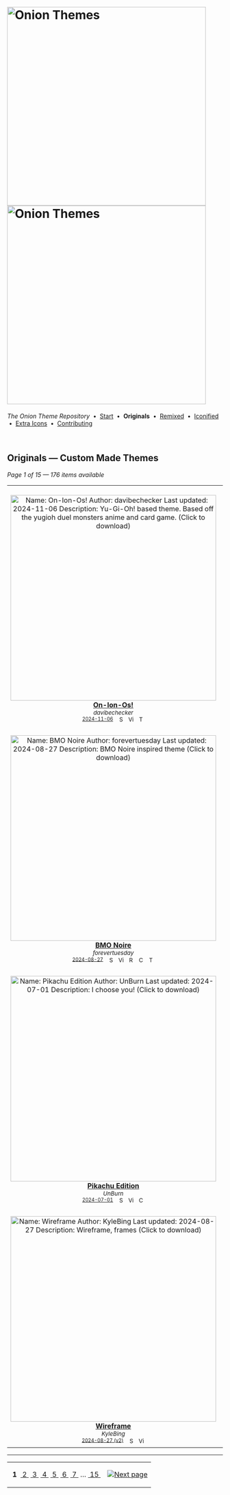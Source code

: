 <!--




















=================================================================================
---------------------------------------------------------------------------------

██████╗  ██████╗     ███╗   ██╗ ██████╗ ████████╗    ███████╗██████╗ ██╗████████╗
██╔══██╗██╔═══██╗    ████╗  ██║██╔═══██╗╚══██╔══╝    ██╔════╝██╔══██╗██║╚══██╔══╝
██║  ██║██║   ██║    ██╔██╗ ██║██║   ██║   ██║       █████╗  ██║  ██║██║   ██║   
██║  ██║██║   ██║    ██║╚██╗██║██║   ██║   ██║       ██╔══╝  ██║  ██║██║   ██║   
██████╔╝╚██████╔╝    ██║ ╚████║╚██████╔╝   ██║       ███████╗██████╔╝██║   ██║   
╚═════╝  ╚═════╝     ╚═╝  ╚═══╝ ╚═════╝    ╚═╝       ╚══════╝╚═════╝ ╚═╝   ╚═╝   

---------------------------------------------------------------------------------
=================================================================================

                  Note: This file was automatically generated.

            Run `python .github/generate.py` to regenerate the pages.




















-->
<p>&nbsp;</p>

# <img alt="Onion Themes" src="https://user-images.githubusercontent.com/44569252/179506709-0db2a8f5-3074-477c-81c4-719f281ddccc.png#gh-dark-mode-only" width="464px"><img alt="Onion Themes" src="https://user-images.githubusercontent.com/44569252/179506712-d5a1a916-7270-4902-aa55-5d93f7ee0f6e.png#gh-light-mode-only" width="464px">

*The Onion Theme Repository* &nbsp;•&nbsp; [Start](../../README.md) &nbsp;• &nbsp;**Originals** &nbsp;• &nbsp;[Remixed](../remixed/index.md) &nbsp;• &nbsp;[Iconified](../icons_themes/index.md) &nbsp;• &nbsp;[Extra&nbsp;Icons](../icons_standalone/index.md) &nbsp;• &nbsp;[Contributing](../../CONTRIBUTING.md)

<p>&nbsp;</p>


## Originals — Custom Made Themes

*Page 1 of 15 — 176 items available*
<table align="center"><tr>
<td align="center" valign="top" width="33.33%">
&nbsp;&nbsp;&nbsp;&nbsp;&nbsp;&nbsp;&nbsp;&nbsp;&nbsp;&nbsp;&nbsp;&nbsp;&nbsp;&nbsp;&nbsp;&nbsp;&nbsp;&nbsp;&nbsp;&nbsp;&nbsp;&nbsp;&nbsp;&nbsp;&nbsp;&nbsp;&nbsp;&nbsp;&nbsp;&nbsp;&nbsp;&nbsp;&nbsp;&nbsp;&nbsp;&nbsp;&nbsp;&nbsp;&nbsp;&nbsp;&nbsp;&nbsp;&nbsp;&nbsp;&nbsp;&nbsp;<br/>
<a href="https://raw.githubusercontent.com/OnionUI/Themes/main/release/On-Ion-Os%21%20by%20davibechecker.zip">
<img title="Name: On-Ion-Os!&#013;Author: davibechecker&#013;Last updated: 2024-11-06&#013;Description: Yu-Gi-Oh! based theme. Based off the yugioh duel monsters anime and card game.&#013;(Click to download)" width="480px" src="https://raw.githubusercontent.com/OnionUI/Themes/main/themes/On-Ion-Os%21%20by%20davibechecker/preview.png" /><br/>
<b>On-Ion-Os!</b>
</a><br/>
<sup><i>davibechecker</i></sup><br>
<sub>
<sup><a title="Last updated: 2024-11-06" href="https://github.com/OnionUI/Themes/commits/main/themes/On-Ion-Os! by davibechecker">2024-11-06</a></sup> &nbsp;&nbsp;<a href="https://github.com/search?l=ZIP&q=filename%3A%22davibechecker%22+repo%3AOnionUI%2FThemes"><img src="https://user-images.githubusercontent.com/44569252/194037581-698a5004-8b75-4da6-a63d-b41d541ebde2.png" width="16" title="Search themes by this author (Requires GitHub account)"></a>&nbsp;&nbsp;<a href="https://raw.githubusercontent.com/OnionUI/Themes/main/themes/On-Ion-Os%21%20by%20davibechecker/preview.png"><img title="View full-size preview" src="https://user-images.githubusercontent.com/44569252/194037184-ae453506-2536-4c6f-8a19-4a6c1de6ce32.png" width="16"></a> &nbsp;<a href="https://onionui.github.io/iconpack_preview.html#On-Ion-Os%21%20by%20davibechecker,On-Ion-Os%21%20by%20davibechecker:themes/On-Ion-Os%21%20by%20davibechecker/icons"><img src="https://user-images.githubusercontent.com/44569252/215106002-fbcf1815-8080-447c-94c2-61f161efb503.png" height="16" title="This theme contains an icon pack"></a>
</sub>
</td>

<td align="center" valign="top" width="33.33%">
&nbsp;&nbsp;&nbsp;&nbsp;&nbsp;&nbsp;&nbsp;&nbsp;&nbsp;&nbsp;&nbsp;&nbsp;&nbsp;&nbsp;&nbsp;&nbsp;&nbsp;&nbsp;&nbsp;&nbsp;&nbsp;&nbsp;&nbsp;&nbsp;&nbsp;&nbsp;&nbsp;&nbsp;&nbsp;&nbsp;&nbsp;&nbsp;&nbsp;&nbsp;&nbsp;&nbsp;&nbsp;&nbsp;&nbsp;&nbsp;&nbsp;&nbsp;&nbsp;&nbsp;&nbsp;&nbsp;<br/>
<a href="https://raw.githubusercontent.com/OnionUI/Themes/main/release/Scallion%20%282-pack%29%20by%20Cyberbellum.zip">
<img title="Name: Scallion (2-pack)&#013;Author: Cyberbellum&#013;Last updated: 2024-10-27&#013;(Click to download)" width="480px" src="https://raw.githubusercontent.com/OnionUI/Themes/main/themes/Scallion%20%282-pack%29%20by%20Cyberbellum/Scallion%20-%20Noir%20by%20Cyberbellum/preview.png" /><br/>
<b>Scallion (2-pack)</b>
</a><br/>
<sup><i>Cyberbellum</i></sup><br>
<sub>
<sup><a title="Last updated: 2024-10-27 (v2)" href="https://github.com/OnionUI/Themes/commits/main/themes/Scallion (2-pack) by Cyberbellum">2024-10-27 (v2)</a></sup> &nbsp;&nbsp;<a href="https://github.com/search?l=ZIP&q=filename%3A%22Cyberbellum%22+repo%3AOnionUI%2FThemes"><img src="https://user-images.githubusercontent.com/44569252/194037581-698a5004-8b75-4da6-a63d-b41d541ebde2.png" width="16" title="Search themes by this author (Requires GitHub account)"></a>&nbsp;&nbsp;<a href="https://raw.githubusercontent.com/OnionUI/Themes/main/themes/Scallion%20%282-pack%29%20by%20Cyberbellum/Scallion%20-%20Noir%20by%20Cyberbellum/preview.png"><img title="View full-size preview" src="https://user-images.githubusercontent.com/44569252/194037184-ae453506-2536-4c6f-8a19-4a6c1de6ce32.png" width="16"></a>&nbsp;&nbsp;<a href="themes/Scallion%20%282-pack%29%20by%20Cyberbellum/Scallion%20-%20Noir%20by%20Cyberbellum/readme.md"><img src="https://user-images.githubusercontent.com/44569252/215358455-b6a1348b-8161-40d6-9cc1-cc31720377c4.png" height="16" title="README"></a> &nbsp;<a href="https://onionui.github.io/iconpack_preview.html#Scallion%20%282-pack%29%20by%20Cyberbellum,Scallion%20-%20Noir%20by%20Cyberbellum:themes/Scallion%20%282-pack%29%20by%20Cyberbellum/Scallion%20-%20Noir%20by%20Cyberbellum/icons,Scallion%20by%20Cyberbellum:themes/Scallion%20%282-pack%29%20by%20Cyberbellum/Scallion%20by%20Cyberbellum/icons"><img src="https://user-images.githubusercontent.com/44569252/215106002-fbcf1815-8080-447c-94c2-61f161efb503.png" height="16" title="This theme contains an icon pack"></a>
</sub>
</td>

<td align="center" valign="top" width="33.33%">
&nbsp;&nbsp;&nbsp;&nbsp;&nbsp;&nbsp;&nbsp;&nbsp;&nbsp;&nbsp;&nbsp;&nbsp;&nbsp;&nbsp;&nbsp;&nbsp;&nbsp;&nbsp;&nbsp;&nbsp;&nbsp;&nbsp;&nbsp;&nbsp;&nbsp;&nbsp;&nbsp;&nbsp;&nbsp;&nbsp;&nbsp;&nbsp;&nbsp;&nbsp;&nbsp;&nbsp;&nbsp;&nbsp;&nbsp;&nbsp;&nbsp;&nbsp;&nbsp;&nbsp;&nbsp;&nbsp;<br/>
<a href="https://raw.githubusercontent.com/OnionUI/Themes/main/release/BMO%20by%20forevertuesday.zip">
<img title="Name: BMO&#013;Author: forevertuesday&#013;Last updated: 2024-08-27&#013;Description: BMO inspired theme&#013;(Click to download)" width="480px" src="https://raw.githubusercontent.com/OnionUI/Themes/main/themes/BMO%20by%20forevertuesday/preview.png" /><br/>
<b>BMO</b>
</a><br/>
<sup><i>forevertuesday</i></sup><br>
<sub>
<sup><a title="Last updated: 2024-08-27" href="https://github.com/OnionUI/Themes/commits/main/themes/BMO by forevertuesday">2024-08-27</a></sup> &nbsp;&nbsp;<a href="https://github.com/search?l=ZIP&q=filename%3A%22forevertuesday%22+repo%3AOnionUI%2FThemes"><img src="https://user-images.githubusercontent.com/44569252/194037581-698a5004-8b75-4da6-a63d-b41d541ebde2.png" width="16" title="Search themes by this author (Requires GitHub account)"></a>&nbsp;&nbsp;<a href="https://raw.githubusercontent.com/OnionUI/Themes/main/themes/BMO%20by%20forevertuesday/preview.png"><img title="View full-size preview" src="https://user-images.githubusercontent.com/44569252/194037184-ae453506-2536-4c6f-8a19-4a6c1de6ce32.png" width="16"></a>&nbsp;&nbsp;<a href="themes/BMO%20by%20forevertuesday/readme.txt"><img src="https://user-images.githubusercontent.com/44569252/215358455-b6a1348b-8161-40d6-9cc1-cc31720377c4.png" height="16" title="README"></a>&nbsp;&nbsp;<a href="https://onionui.github.io/bgm_preview.html?theme=BMO%20by%20forevertuesday"><img src="https://user-images.githubusercontent.com/44569252/194010780-d3659ecd-7348-4e44-a81d-06708a4e9734.png" width="16" title="Custom background music included (Click to download MP3 file)"></a> &nbsp;<a href="https://onionui.github.io/iconpack_preview.html#BMO%20by%20forevertuesday,BMO%20by%20forevertuesday:themes/BMO%20by%20forevertuesday/icons"><img src="https://user-images.githubusercontent.com/44569252/215106002-fbcf1815-8080-447c-94c2-61f161efb503.png" height="16" title="This theme contains an icon pack"></a>
</sub>
</td>

</tr><tr>
<td align="center" valign="top" width="33.33%">
<br/>
<a href="https://raw.githubusercontent.com/OnionUI/Themes/main/release/BMO%20Noire%20by%20forevertuesday.zip">
<img title="Name: BMO Noire&#013;Author: forevertuesday&#013;Last updated: 2024-08-27&#013;Description: BMO Noire inspired theme&#013;(Click to download)" width="480px" src="https://raw.githubusercontent.com/OnionUI/Themes/main/themes/BMO%20Noire%20by%20forevertuesday/preview.png" /><br/>
<b>BMO Noire</b>
</a><br/>
<sup><i>forevertuesday</i></sup><br>
<sub>
<sup><a title="Last updated: 2024-08-27" href="https://github.com/OnionUI/Themes/commits/main/themes/BMO Noire by forevertuesday">2024-08-27</a></sup> &nbsp;&nbsp;<a href="https://github.com/search?l=ZIP&q=filename%3A%22forevertuesday%22+repo%3AOnionUI%2FThemes"><img src="https://user-images.githubusercontent.com/44569252/194037581-698a5004-8b75-4da6-a63d-b41d541ebde2.png" width="16" title="Search themes by this author (Requires GitHub account)"></a>&nbsp;&nbsp;<a href="https://raw.githubusercontent.com/OnionUI/Themes/main/themes/BMO%20Noire%20by%20forevertuesday/preview.png"><img title="View full-size preview" src="https://user-images.githubusercontent.com/44569252/194037184-ae453506-2536-4c6f-8a19-4a6c1de6ce32.png" width="16"></a>&nbsp;&nbsp;<a href="themes/BMO%20Noire%20by%20forevertuesday/readme.txt"><img src="https://user-images.githubusercontent.com/44569252/215358455-b6a1348b-8161-40d6-9cc1-cc31720377c4.png" height="16" title="README"></a>&nbsp;&nbsp;<a href="https://onionui.github.io/bgm_preview.html?theme=BMO%20Noire%20by%20forevertuesday"><img src="https://user-images.githubusercontent.com/44569252/194010780-d3659ecd-7348-4e44-a81d-06708a4e9734.png" width="16" title="Custom background music included (Click to download MP3 file)"></a> &nbsp;<a href="https://onionui.github.io/iconpack_preview.html#BMO%20Noire%20by%20forevertuesday,BMO%20Noire%20by%20forevertuesday:themes/BMO%20Noire%20by%20forevertuesday/icons"><img src="https://user-images.githubusercontent.com/44569252/215106002-fbcf1815-8080-447c-94c2-61f161efb503.png" height="16" title="This theme contains an icon pack"></a>
</sub>
</td>

<td align="center" valign="top" width="33.33%">
<br/>
<a href="https://raw.githubusercontent.com/OnionUI/Themes/main/release/Cosy%20by%20KyleBing.zip">
<img title="Name: Cosy&#013;Author: KyleBing&#013;Last updated: 2024-10-27&#013;Description: Cosy&#013;(Click to download)" width="480px" src="https://raw.githubusercontent.com/OnionUI/Themes/main/themes/Cosy%20by%20KyleBing/preview.png" /><br/>
<b>Cosy</b>
</a><br/>
<sup><i>KyleBing</i></sup><br>
<sub>
<sup><a title="Last updated: 2024-10-27 (v4)" href="https://github.com/OnionUI/Themes/commits/main/themes/Cosy by KyleBing">2024-10-27 (v4)</a></sup> &nbsp;&nbsp;<a href="https://github.com/search?l=ZIP&q=filename%3A%22KyleBing%22+repo%3AOnionUI%2FThemes"><img src="https://user-images.githubusercontent.com/44569252/194037581-698a5004-8b75-4da6-a63d-b41d541ebde2.png" width="16" title="Search themes by this author (Requires GitHub account)"></a>&nbsp;&nbsp;<a href="https://raw.githubusercontent.com/OnionUI/Themes/main/themes/Cosy%20by%20KyleBing/preview.png"><img title="View full-size preview" src="https://user-images.githubusercontent.com/44569252/194037184-ae453506-2536-4c6f-8a19-4a6c1de6ce32.png" width="16"></a>&nbsp;&nbsp;<a href="themes/Cosy%20by%20KyleBing/README.md"><img src="https://user-images.githubusercontent.com/44569252/215358455-b6a1348b-8161-40d6-9cc1-cc31720377c4.png" height="16" title="README"></a> &nbsp;<a href="https://onionui.github.io/iconpack_preview.html#Cosy%20by%20KyleBing,Cosy%20by%20KyleBing:themes/Cosy%20by%20KyleBing/icons"><img src="https://user-images.githubusercontent.com/44569252/215106002-fbcf1815-8080-447c-94c2-61f161efb503.png" height="16" title="This theme contains an icon pack"></a>
</sub>
</td>

<td align="center" valign="top" width="33.33%">
<br/>
<a href="https://raw.githubusercontent.com/OnionUI/Themes/main/release/KantOS%20by%20antonlabz.zip">
<img title="Name: KantOS&#013;Author: antonlabz&#013;Last updated: 2024-08-11&#013;Description: A KantOS port heavily tweaked for OnionOS&#013;(Click to download)" width="480px" src="https://raw.githubusercontent.com/OnionUI/Themes/main/themes/KantOS%20by%20antonlabz/preview.png" /><br/>
<b>KantOS</b>
</a><br/>
<sup><i>antonlabz</i></sup><br>
<sub>
<sup><a title="Last updated: 2024-08-11 (v2)" href="https://github.com/OnionUI/Themes/commits/main/themes/KantOS by antonlabz">2024-08-11 (v2)</a></sup> &nbsp;&nbsp;<a href="https://github.com/search?l=ZIP&q=filename%3A%22antonlabz%22+repo%3AOnionUI%2FThemes"><img src="https://user-images.githubusercontent.com/44569252/194037581-698a5004-8b75-4da6-a63d-b41d541ebde2.png" width="16" title="Search themes by this author (Requires GitHub account)"></a>&nbsp;&nbsp;<a href="https://raw.githubusercontent.com/OnionUI/Themes/main/themes/KantOS%20by%20antonlabz/preview.png"><img title="View full-size preview" src="https://user-images.githubusercontent.com/44569252/194037184-ae453506-2536-4c6f-8a19-4a6c1de6ce32.png" width="16"></a>&nbsp;&nbsp;<a href="themes/KantOS%20by%20antonlabz/README.md"><img src="https://user-images.githubusercontent.com/44569252/215358455-b6a1348b-8161-40d6-9cc1-cc31720377c4.png" height="16" title="README"></a>&nbsp;&nbsp;<a href="https://onionui.github.io/bgm_preview.html?theme=KantOS%20by%20antonlabz"><img src="https://user-images.githubusercontent.com/44569252/194010780-d3659ecd-7348-4e44-a81d-06708a4e9734.png" width="16" title="Custom background music included (Click to download MP3 file)"></a> &nbsp;<a href="https://onionui.github.io/iconpack_preview.html#KantOS%20by%20antonlabz,KantOS%20by%20antonlabz:themes/KantOS%20by%20antonlabz/icons"><img src="https://user-images.githubusercontent.com/44569252/215106002-fbcf1815-8080-447c-94c2-61f161efb503.png" height="16" title="This theme contains an icon pack"></a>
</sub>
</td>

</tr><tr>
<td align="center" valign="top" width="33.33%">
<br/>
<a href="https://raw.githubusercontent.com/OnionUI/Themes/main/release/Pikachu%20Edition%20by%20UnBurn.zip">
<img title="Name: Pikachu Edition&#013;Author: UnBurn&#013;Last updated: 2024-07-01&#013;Description: I choose you!&#013;(Click to download)" width="480px" src="https://raw.githubusercontent.com/OnionUI/Themes/main/themes/Pikachu%20Edition%20by%20UnBurn/preview.png" /><br/>
<b>Pikachu Edition</b>
</a><br/>
<sup><i>UnBurn</i></sup><br>
<sub>
<sup><a title="Last updated: 2024-07-01" href="https://github.com/OnionUI/Themes/commits/main/themes/Pikachu Edition by UnBurn">2024-07-01</a></sup> &nbsp;&nbsp;<a href="https://github.com/search?l=ZIP&q=filename%3A%22UnBurn%22+repo%3AOnionUI%2FThemes"><img src="https://user-images.githubusercontent.com/44569252/194037581-698a5004-8b75-4da6-a63d-b41d541ebde2.png" width="16" title="Search themes by this author (Requires GitHub account)"></a>&nbsp;&nbsp;<a href="https://raw.githubusercontent.com/OnionUI/Themes/main/themes/Pikachu%20Edition%20by%20UnBurn/preview.png"><img title="View full-size preview" src="https://user-images.githubusercontent.com/44569252/194037184-ae453506-2536-4c6f-8a19-4a6c1de6ce32.png" width="16"></a>&nbsp;&nbsp;<a href="https://onionui.github.io/bgm_preview.html?theme=Pikachu%20Edition%20by%20UnBurn"><img src="https://user-images.githubusercontent.com/44569252/194010780-d3659ecd-7348-4e44-a81d-06708a4e9734.png" width="16" title="Custom background music included (Click to download MP3 file)"></a>
</sub>
</td>

<td align="center" valign="top" width="33.33%">
<br/>
<a href="https://raw.githubusercontent.com/OnionUI/Themes/main/release/Impact%20by%20edvardeishen.zip">
<img title="Name: Impact&#013;Author: edvardeishen&#013;Last updated: 2024-07-01&#013;Description: Not Genshin, but my favorite font&#013;(Click to download)" width="480px" src="https://raw.githubusercontent.com/OnionUI/Themes/main/themes/Impact%20by%20edvardeishen/preview.png" /><br/>
<b>Impact</b>
</a><br/>
<sup><i>edvardeishen</i></sup><br>
<sub>
<sup><a title="Last updated: 2024-07-01" href="https://github.com/OnionUI/Themes/commits/main/themes/Impact by edvardeishen">2024-07-01</a></sup> &nbsp;&nbsp;<a href="https://github.com/search?l=ZIP&q=filename%3A%22edvardeishen%22+repo%3AOnionUI%2FThemes"><img src="https://user-images.githubusercontent.com/44569252/194037581-698a5004-8b75-4da6-a63d-b41d541ebde2.png" width="16" title="Search themes by this author (Requires GitHub account)"></a>&nbsp;&nbsp;<a href="https://raw.githubusercontent.com/OnionUI/Themes/main/themes/Impact%20by%20edvardeishen/preview.png"><img title="View full-size preview" src="https://user-images.githubusercontent.com/44569252/194037184-ae453506-2536-4c6f-8a19-4a6c1de6ce32.png" width="16"></a> &nbsp;<a href="https://onionui.github.io/iconpack_preview.html#Impact%20by%20edvardeishen,Impact%20by%20edvardeishen:themes/Impact%20by%20edvardeishen/icons"><img src="https://user-images.githubusercontent.com/44569252/215106002-fbcf1815-8080-447c-94c2-61f161efb503.png" height="16" title="This theme contains an icon pack"></a>
</sub>
</td>

<td align="center" valign="top" width="33.33%">
<br/>
<a href="https://raw.githubusercontent.com/OnionUI/Themes/main/release/Analogue%20Blanche%20by%20Aemiii91.zip">
<img title="Name: Analogue Blanche&#013;Author: Aemiii91&#013;Last updated: 2024-05-29&#013;Description: Minimalist theme inspired by Analogue OS&#013;Tags: [featured theme]&#013;(Click to download)" width="480px" src="https://raw.githubusercontent.com/OnionUI/Themes/main/themes/Analogue%20Blanche%20by%20Aemiii91/preview.png" /><br/>
<b>Analogue Blanche ★</b>
</a><br/>
<sup><i>Aemiii91</i></sup><br>
<sub>
<sup><a title="Last updated: 2024-05-29" href="https://github.com/OnionUI/Themes/commits/main/themes/Analogue Blanche by Aemiii91">2024-05-29</a></sup> &nbsp;&nbsp;<a href="https://github.com/search?l=ZIP&q=filename%3A%22Aemiii91%22+repo%3AOnionUI%2FThemes"><img src="https://user-images.githubusercontent.com/44569252/194037581-698a5004-8b75-4da6-a63d-b41d541ebde2.png" width="16" title="Search themes by this author (Requires GitHub account)"></a>&nbsp;&nbsp;<a href="https://raw.githubusercontent.com/OnionUI/Themes/main/themes/Analogue%20Blanche%20by%20Aemiii91/preview.png"><img title="View full-size preview" src="https://user-images.githubusercontent.com/44569252/194037184-ae453506-2536-4c6f-8a19-4a6c1de6ce32.png" width="16"></a>&nbsp;&nbsp;<a href="themes/Analogue%20Blanche%20by%20Aemiii91/readme.md"><img src="https://user-images.githubusercontent.com/44569252/215358455-b6a1348b-8161-40d6-9cc1-cc31720377c4.png" height="16" title="README"></a> &nbsp;<a href="https://onionui.github.io/iconpack_preview.html#Analogue%20Blanche%20by%20Aemiii91,"><img src="https://user-images.githubusercontent.com/44569252/215106002-fbcf1815-8080-447c-94c2-61f161efb503.png" height="16" title="This theme contains an icon pack"></a>
</sub>
</td>

</tr><tr>
<td align="center" valign="top" width="33.33%">
<br/>
<a href="https://raw.githubusercontent.com/OnionUI/Themes/main/release/Wireframe%20by%20KyleBing.zip">
<img title="Name: Wireframe&#013;Author: KyleBing&#013;Last updated: 2024-08-27&#013;Description: Wireframe, frames&#013;(Click to download)" width="480px" src="https://raw.githubusercontent.com/OnionUI/Themes/main/themes/Wireframe%20by%20KyleBing/preview.png" /><br/>
<b>Wireframe</b>
</a><br/>
<sup><i>KyleBing</i></sup><br>
<sub>
<sup><a title="Last updated: 2024-08-27 (v2)" href="https://github.com/OnionUI/Themes/commits/main/themes/Wireframe by KyleBing">2024-08-27 (v2)</a></sup> &nbsp;&nbsp;<a href="https://github.com/search?l=ZIP&q=filename%3A%22KyleBing%22+repo%3AOnionUI%2FThemes"><img src="https://user-images.githubusercontent.com/44569252/194037581-698a5004-8b75-4da6-a63d-b41d541ebde2.png" width="16" title="Search themes by this author (Requires GitHub account)"></a>&nbsp;&nbsp;<a href="https://raw.githubusercontent.com/OnionUI/Themes/main/themes/Wireframe%20by%20KyleBing/preview.png"><img title="View full-size preview" src="https://user-images.githubusercontent.com/44569252/194037184-ae453506-2536-4c6f-8a19-4a6c1de6ce32.png" width="16"></a>
</sub>
</td>

<td align="center" valign="top" width="33.33%">
<br/>
<a href="https://raw.githubusercontent.com/OnionUI/Themes/main/release/MiyooCarPlay%20by%20RobyRosa.zip">
<img title="Name: MiyooCarPlay&#013;Author: RobyRosa&#013;Last updated: 2024-05-19&#013;Description: Apple Car Style&#013;(Click to download)" width="480px" src="https://raw.githubusercontent.com/OnionUI/Themes/main/themes/MiyooCarPlay%20by%20RobyRosa/preview.png" /><br/>
<b>MiyooCarPlay</b>
</a><br/>
<sup><i>RobyRosa</i></sup><br>
<sub>
<sup><a title="Last updated: 2024-05-19" href="https://github.com/OnionUI/Themes/commits/main/themes/MiyooCarPlay by RobyRosa">2024-05-19</a></sup> &nbsp;&nbsp;<a href="https://github.com/search?l=ZIP&q=filename%3A%22RobyRosa%22+repo%3AOnionUI%2FThemes"><img src="https://user-images.githubusercontent.com/44569252/194037581-698a5004-8b75-4da6-a63d-b41d541ebde2.png" width="16" title="Search themes by this author (Requires GitHub account)"></a>&nbsp;&nbsp;<a href="https://raw.githubusercontent.com/OnionUI/Themes/main/themes/MiyooCarPlay%20by%20RobyRosa/preview.png"><img title="View full-size preview" src="https://user-images.githubusercontent.com/44569252/194037184-ae453506-2536-4c6f-8a19-4a6c1de6ce32.png" width="16"></a> &nbsp;<a href="https://onionui.github.io/iconpack_preview.html#MiyooCarPlay%20by%20RobyRosa,MiyooCarPlay%20by%20RobyRosa:themes/MiyooCarPlay%20by%20RobyRosa/icons"><img src="https://user-images.githubusercontent.com/44569252/215106002-fbcf1815-8080-447c-94c2-61f161efb503.png" height="16" title="This theme contains an icon pack"></a>
</sub>
</td>

<td align="center" valign="top" width="33.33%">
<br/>
<a href="https://raw.githubusercontent.com/OnionUI/Themes/main/release/Material%20%286-pack%29%20by%20tenlevels.zip">
<img title="Name: Material (6-pack)&#013;Author: tenlevels&#013;Last updated: 2024-05-19&#013;(Click to download)" width="480px" src="https://raw.githubusercontent.com/OnionUI/Themes/main/themes/Material%20%286-pack%29%20by%20tenlevels/preview.png" /><br/>
<b>Material (6-pack)</b>
</a><br/>
<sup><i>tenlevels</i></sup><br>
<sub>
<sup><a title="Last updated: 2024-05-19 (v2)" href="https://github.com/OnionUI/Themes/commits/main/themes/Material (6-pack) by tenlevels">2024-05-19 (v2)</a></sup> &nbsp;&nbsp;<a href="https://github.com/search?l=ZIP&q=filename%3A%22tenlevels%22+repo%3AOnionUI%2FThemes"><img src="https://user-images.githubusercontent.com/44569252/194037581-698a5004-8b75-4da6-a63d-b41d541ebde2.png" width="16" title="Search themes by this author (Requires GitHub account)"></a>&nbsp;&nbsp;<a href="https://raw.githubusercontent.com/OnionUI/Themes/main/themes/Material%20%286-pack%29%20by%20tenlevels/preview.png"><img title="View full-size preview" src="https://user-images.githubusercontent.com/44569252/194037184-ae453506-2536-4c6f-8a19-4a6c1de6ce32.png" width="16"></a>&nbsp;&nbsp;<a href="themes/Material%20%286-pack%29%20by%20tenlevels/Material%20Blue%20by%20tenlevels/README.md"><img src="https://user-images.githubusercontent.com/44569252/215358455-b6a1348b-8161-40d6-9cc1-cc31720377c4.png" height="16" title="README"></a> &nbsp;<a href="https://onionui.github.io/iconpack_preview.html#Material%20%286-pack%29%20by%20tenlevels,Material%20Blue%20by%20tenlevels:themes/Material%20%286-pack%29%20by%20tenlevels/Material%20Blue%20by%20tenlevels/icons,Material%20Green%20by%20tenlevels:themes/Material%20%286-pack%29%20by%20tenlevels/Material%20Green%20by%20tenlevels/icons,Material%20Orange%20by%20tenlevels:themes/Material%20%286-pack%29%20by%20tenlevels/Material%20Orange%20by%20tenlevels/icons,Material%20Pink%20by%20tenlevels:themes/Material%20%286-pack%29%20by%20tenlevels/Material%20Pink%20by%20tenlevels/icons,Material%20Purple%20by%20tenlevels:themes/Material%20%286-pack%29%20by%20tenlevels/Material%20Purple%20by%20tenlevels/icons,Material%20White%20by%20tenlevels:themes/Material%20%286-pack%29%20by%20tenlevels/Material%20White%20by%20tenlevels/icons"><img src="https://user-images.githubusercontent.com/44569252/215106002-fbcf1815-8080-447c-94c2-61f161efb503.png" height="16" title="This theme contains an icon pack"></a>
</sub>
</td>


</tr></table>


---

<table align="center"><tr><td align="center" valign="middle">

&nbsp;**1**&nbsp; [&nbsp;2&nbsp;](index-14-38.md) [&nbsp;3&nbsp;](index-13-64.md) [&nbsp;4&nbsp;](index-12-ca.md) [&nbsp;5&nbsp;](index-11-8c.md) [&nbsp;6&nbsp;](index-10-be.md) [&nbsp;7&nbsp;](index-09-9d.md) &hellip;&nbsp;[&nbsp;15&nbsp;](index-01-79.md)

</td><td>

[![Next page](https://github.com/OnionUI/Themes/assets/44569252/a0717376-2b5b-4534-9eba-4d2d3961f06b)](index-14-38.md)

</td></tr></table>
